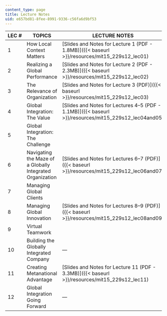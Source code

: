 ```yaml
---
content_type: page
title: Lecture Notes
uid: e657bd81-8fee-8991-9336-c56fa6d9bf53
---
```


| LEC # | TOPICS | LECTURE NOTES |
| --- | --- | --- |
| 1 | How Local Context Matters | [Slides and Notes for Lecture 1 (PDF - 1.8MB)]({{< baseurl >}}/resources/mit15_229s12_lec01) |
| 2 | Realizing a Global Performance | [Slides and Notes for Lecture 2 (PDF - 2.3MB)]({{< baseurl >}}/resources/mit15_229s12_lec02) |
| 3 | The Relevance of Organization | [Slides and Notes for Lecture 3 (PDF)]({{< baseurl >}}/resources/mit15_229s12_lec03) |
| 4 | Global Integration: The Value | [Slides and Notes for Lectures 4–5 (PDF - 1.1MB)]({{< baseurl >}}/resources/mit15_229s12_lec04and05) |
| 5 | Global Integration: The Challenge |
| 6 | Navigating the Maze of a Globally Integrated Organization | [Slides and Notes for Lectures 6–7 (PDF)]({{< baseurl >}}/resources/mit15_229s12_lec06and07) |
| 7 | Managing Global Clients |
| 8 | Managing Global Innovation | [Slides and Notes for Lectures 8–9 (PDF)]({{< baseurl >}}/resources/mit15_229s12_lec08and09) |
| 9 | Virtual Teamwork |
| 10 | Building the Globally Integrated Company | — |
| 11 | Creating Metanational Advantage | [Slides and Notes for Lecture 11 (PDF - 3.3MB)]({{< baseurl >}}/resources/mit15_229s12_lec11) |
| 12 | Global Integration Going Forward | —